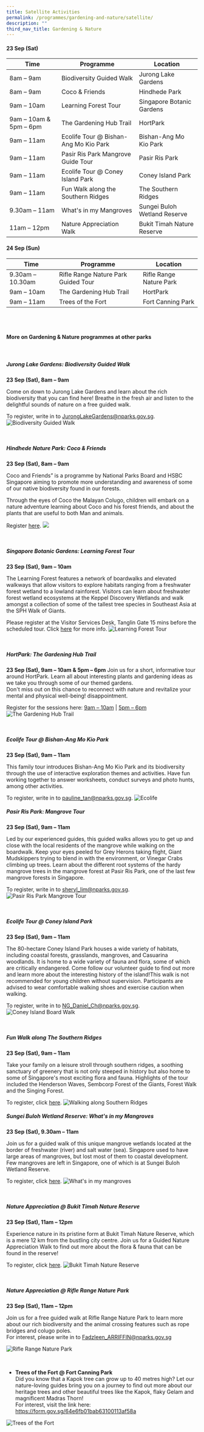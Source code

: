 ```yaml
---
title: Satellite Activities
permalink: /programmes/gardening-and-nature/satellite/
description: ""
third_nav_title: Gardening & Nature
---
```

#### 23 Sep (Sat) <br>

| Time | Programme | Location |
| -------- | -------- | -------- |
| 8am – 9am | Biodiversity Guided Walk | Jurong Lake Gardens |
| 8am – 9am | Coco &amp; Friends | Hindhede Park |
| 9am – 10am | Learning Forest Tour | Singapore Botanic Gardens |
| 9am – 10am &amp; 5pm – 6pm| The Gardening Hub Trail | HortPark |
| 9am – 11am | Ecolife Tour @ Bishan-Ang Mo Kio Park | Bishan-Ang Mo Kio Park |
| 9am – 11am | Pasir Ris Park Mangrove Guide Tour | Pasir Ris Park|
| 9am – 11am | Ecolife Tour @ Coney Island Park | Coney Island Park |
|9am – 11am | Fun Walk along the Southern Ridges | The Southern Ridges |
| 9.30am – 11am | What's in my Mangroves | Sungei Buloh Wetland Reserve |
| 11am – 12pm | Nature Appreciation Walk | Bukit Timah Nature Reserve |




#### 24 Sep (Sun)


| Time | Programme | Location |
| -------- | -------- | -------- |
| 9.30am – 10.30am | Rifle Range Nature Park Guided Tour | Rifle Range Nature Park |
| 9am – 10am | The Gardening Hub Trail | HortPark |
| 9am – 11am | Trees of the Fort| Fort Canning Park |

<br>
<br>

#### More on Gardening &amp; Nature programmes at other parks

<br>

##### **Jurong Lake Gardens: Biodiversity Guided Walk**
**23 Sep (Sat), 8am – 9am**

Come on down to Jurong Lake Gardens and learn about the rich biodiversity that you can find here! Breathe in the fresh air and listen to the delightful sounds of nature on a free guided walk. <br>

To register, write in to
[JurongLakeGardens@nparks.gov.sg](JurongLakeGardens@nparks.gov.sg).
![Biodiversity Guided Walk](/images/biodiversity%20guided%20walk.jpeg)

<br>

##### **Hindhede Nature Park: Coco &amp; Friends**<br> 
**23 Sep (Sat), 8am – 9am**

Coco and Friends” is a programme by National Parks Board and HSBC Singapore aiming to promote more understanding and awareness of some of our native biodiversity found in our forests. <br> 

Through the eyes of Coco the Malayan Colugo, children will embark on a nature adventure learning about Coco and his forest friends, and about the plants that are useful to both Man and animals.<br> 
	
Register [here](https://www.nparks.gov.sg/activities/events-and-workshops/2023/9/cn_coco-and-friends-23-sept-2023).
![](/images/coco%20&amp;%20friends.png)

<br>


##### **Singapore Botanic Gardens: Learning Forest Tour**<br>
**23 Sep (Sat), 9am – 10am**

The Learning Forest features a network of boardwalks and elevated walkways that allow visitors to explore habitats ranging from a freshwater forest wetland to a lowland rainforest. Visitors can learn about freshwater forest wetland ecosystems at the Keppel Discovery Wetlands and walk amongst a collection of some of the tallest tree species in Southeast Asia at the SPH Walk of Giants. <br> 

Please register at the Visitor Services Desk, Tanglin Gate 15 mins before the scheduled tour. Click [here](https://www.nparks.gov.sg/activities/events-and-workshops/2023/9/learning-forest-tour-4th-sat) for more info.
![Learning Forest Tour](/images/learning%20forest%20tour%2002.jpeg)

<br>

##### **HortPark: The Gardening Hub Trail**<br>
**23 Sep (Sat), 9am – 10am &amp; 5pm – 6pm**
Join us for a short, informative tour around HortPark. Learn all about interesting plants and gardening ideas as we take you through some of our themed gardens. <br> Don't miss out on this chance to reconnect with nature and revitalize your mental and physical well-being! disappointment. 

Register for the sessions here:
[9am – 10am](https://www.nparks.gov.sg/activities/events-and-workshops/2023/9/parkfest-hortpark-tour,-23-sep-2023-9am) | [5pm – 6pm](https://www.nparks.gov.sg/activities/events-and-workshops/2023/9/parkfest-hortpark-tour,-23-sep-2023-5pm)
![The Gardening Hub Trail](/images/the%20gardening%20hub%20trail.png)

<br>

##### **Ecolife Tour @ Bishan-Ang Mo Kio Park**
**23 Sep (Sat), 9am – 11am**

This family tour introduces Bishan-Ang Mo Kio Park and its biodiversity through the use of interactive exploration themes and activities. Have fun working together to answer worksheets, conduct surveys and photo hunts, among other activities. 

To register, write in to [pauline_tan@nparks.gov.sg](pauline_tan@nparks.gov.sg). 
![Ecolife](/images/ecolife%202.jpg)


##### **Pasir Ris Park: Mangrove Tour**<br>
**23 Sep (Sat), 9am – 11am**

Led by our experienced guides, this guided walks allows you to get up and close with the local residents of the mangrove while walking on the boardwalk. Keep your eyes peeled for Grey Herons taking flight, Giant Mudskippers trying to blend in with the environment, or Vinegar Crabs climbing up trees. Learn about the different root systems of the hardy mangrove trees in the mangrove forest at Pasir Ris Park, one of the last few mangrove forests in Singapore. 

To register, write in to
[sheryl_lim@nparks.gov.sg](sheryl_lim@nparks.gov.sg).
![Pasir Ris Park Mangrove Tour](/images/prp%20mangrove%20guided%20walk.jpeg)

<br>

##### **Ecolife Tour @ Coney Island Park**

**23 Sep (Sat), 9am – 11am**

The 80-hectare Coney Island Park houses a wide variety of habitats, including coastal forests, grasslands, mangroves, and Casuarina woodlands. It is home to a wide variety of fauna and flora, some of which are critically endangered. Come follow our volunteer guide to find out more and learn more about the interesting history of the island!This walk is not recommended for young children without supervision. Participants are advised to wear comfortable walking shoes and exercise caution when walking. 

To register, write in to [NG_Daniel_Ch@nparks.gov.sg](NG_Daniel_Ch@nparks.gov.sg).
![Coney Island Board Walk](/images/board%20walk%20at%20coney%20island%20park_creditnparks_480x320.jpeg)

<br>

##### **Fun Walk along The Southern Ridges**<br>
**23 Sep (Sat), 9am – 11am**

Take your family on a leisure stroll through southern ridges, a soothing sanctuary of greenery that is not only steeped in history but also home to some of Singapore's most exciting flora and fauna. Highlights of the tour included the Henderson Waves, Sembcorp Forest of the Giants, Forest Walk and the Singing Forest. 

To register, click [here](https://www.nparks.gov.sg/activities/events-and-workshops/2023/9/fun-walk-along-southern-ridges-23-september-2023). 
![Walking along Southern Ridges](/images/bird%20watching%20along%20the%20southern%20ridges%20cropped.jpg)


##### **Sungei Buloh Wetland Reserve: What's in my Mangroves**<br>
**23 Sep (Sat), 9.30am – 11am**

Join us for a guided walk of this unique mangrove wetlands located at the border of freshwater (river) and salt water (sea). Singapore used to have large areas of mangroves, but lost most of them to coastal development. Few mangroves are left in Singapore, one of which is at Sungei Buloh Wetland Reserve. 

To register, click [here](https://www.nparks.gov.sg/activities/events-and-workshops/2023/9/23-sep-whats-in-my-mangrove).
![What's in my mangroves](/images/sbwr%20what's%20in%20my%20mangrove.jpeg)

<br>

##### **Nature Appreciation @ Bukit Timah Nature Reserve**
**23 Sep (Sat), 11am – 12pm**

Experience nature in its pristine form at Bukit Timah Nature Reserve, which is a mere 12 km from the bustling city centre. Join us for a Guided Nature Appreciation Walk to find out more about the flora &amp; fauna that can be found in the reserve! 

To register, click [here](https://www.nparks.gov.sg/activities/events-and-workshops/2023/9/cn_nature-appreciation-walk-at-bukit-timah-nature-reserve-23-sept-2023).
![Bukit Timah Nature Reserve](/images/btnr%20nature%20appreciation%20walk.jpeg)

<br>

##### **Nature Appreciation @ Rifle Range Nature Park**
**23 Sep (Sat), 11am – 12pm**

Join us for a free guided walk at Rifle Range Nature Park to learn more about our rich biodiversity and the animal crossing features such as rope bridges and colugo poles. <br> For interest, please write in to [Fadzleen_ARRIFFIN@nparks.gov.sg](Fadzleen_ARRIFFIN@nparks.gov.sg)

![Rifle Range Nature Park](/images/rrnp%20nature%20appreciation%20walk_2.jpeg)

<br>

* **Trees of the Fort @ Fort Canning Park**<br>Did you know that a Kapok tree can grow up to 40 metres high? Let our nature-loving guides bring you on a journey to find out more about our heritage trees and other beautiful trees like the Kapok, flaky Gelam and magnificent Madras Thorn! <br> For interest, visit the link here: [https://form.gov.sg/64e6fb01bab63100113af58a ](https://form.gov.sg/64e6fb01bab63100113af58a )

![Trees of the Fort](/images/trees%20of%20the%20fort.jpeg)

<br>

<br>

<br>
<br>